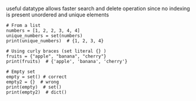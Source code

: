 useful datatype allows faster search and delete operation since no indexing is present
unordered and unique elements
```
# From a list
numbers = [1, 2, 2, 3, 4, 4]
unique_numbers = set(numbers)
print(unique_numbers)  # {1, 2, 3, 4}

# Using curly braces (set literal {} )
fruits = {"apple", "banana", "cherry"}
print(fruits)  # {'apple', 'banana', 'cherry'}

# Empty set
empty = set() # correct
empty2 = {}  # wrong
print(empty)  # set() 
print(empty2)  # dict()

```


